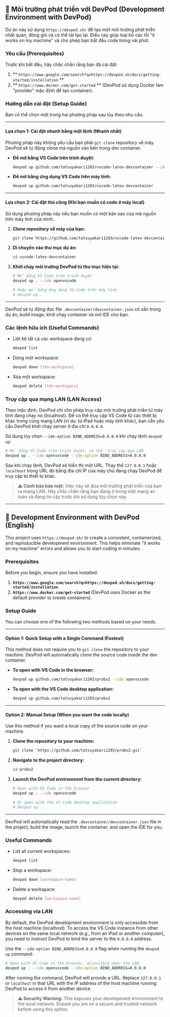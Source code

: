 ## 🚀 Môi trường phát triển với DevPod (Development Environment with DevPod)

Dự án này sử dụng `https://devpod.sh/` để tạo một môi trường phát triển nhất quán, đóng gói và có thể tái tạo lại. Điều này giúp loại bỏ các lỗi "it works on my machine" và cho phép bạn bắt đầu code trong vài phút.

### Yêu cầu (Prerequisites)

Trước khi bắt đầu, hãy chắc chắn rằng bạn đã cài đặt:

1. ** `https://www.google.com/search?q=https://devpod.sh/docs/getting-started/installation` **
2. ** `https://www.docker.com/get-started` ** (DevPod sử dụng Docker làm "provider" mặc định để tạo container).

### Hướng dẫn cài đặt (Setup Guide)

Bạn có thể chọn một trong hai phương pháp sau tùy theo nhu cầu.

-----

#### **Lựa chọn 1: Cài đặt nhanh bằng một lệnh (Nhanh nhất)**

Phương pháp này không yêu cầu bạn phải `git clone` repository về máy. DevPod sẽ tự động clone mã nguồn vào bên trong dev container.

* **Để mở bằng VS Code trên trình duyệt:**

  ```bash
  devpod up github.com/tatsuyakari1203/vscode-latex-devcontainer --ide openvscode
  ```

* **Để mở bằng ứng dụng VS Code trên máy tính:**

  ```bash
  devpod up github.com/tatsuyakari1203/vscode-latex-devcontainer
  ```

-----

#### **Lựa chọn 2: Cài đặt thủ công (Khi bạn muốn có code ở máy local)**

Sử dụng phương pháp này nếu bạn muốn có một bản sao của mã nguồn trên máy tính của mình.

1. **Clone repository về máy của bạn:**

   ```bash
   git clone https://github.com/tatsuyakari1203/vscode-latex-devcontainer.git
   ```

2. **Di chuyển vào thư mục dự án:**

   ```bash
   cd vscode-latex-devcontainer
   ```

3. **Khởi chạy môi trường DevPod từ thư mục hiện tại:**

   ```bash
   # Mở bằng VS Code trên trình duyệt
   devpod up . --ide openvscode

   # Hoặc mở bằng ứng dụng VS Code trên máy tính
   # devpod up .
   ```

-----

DevPod sẽ tự động đọc file `.devcontainer/devcontainer.json` có sẵn trong dự án, build image, khởi chạy container và mở IDE cho bạn.

### Các lệnh hữu ích (Useful Commands)

* Liệt kê tất cả các workspace đang có:
  ```bash
  devpod list
  ```
* Dừng một workspace:
  ```bash
  devpod down [tên-workspace]
  ```
* Xóa một workspace:
  ```bash
  devpod delete [tên-workspace]
  ```

### Truy cập qua mạng LAN (LAN Access)

Theo mặc định, DevPod chỉ cho phép truy cập môi trường phát triển từ máy tính đang chạy nó (localhost). Để có thể truy cập VS Code từ các thiết bị khác trong cùng mạng LAN (ví dụ: từ iPad hoặc máy tính khác), bạn cần yêu cầu DevPod khởi chạy server ở địa chỉ `0.0.0.0`.

Sử dụng tùy chọn `--ide-option BIND_ADDRESS=0.0.0.0` khi chạy lệnh `devpod up`:

```bash
# Mở bằng VS Code trên trình duyệt, có thể truy cập qua LAN
devpod up . --ide openvscode --ide-option BIND_ADDRESS=0.0.0.0
```

Sau khi chạy lệnh, DevPod sẽ hiển thị một URL. Thay thế `127.0.0.1` hoặc `localhost` trong URL đó bằng địa chỉ IP của máy chủ đang chạy DevPod để truy cập từ thiết bị khác.

> **⚠️ Cảnh báo bảo mật:** Việc này sẽ đưa môi trường phát triển của bạn ra mạng LAN. Hãy chắc chắn rằng bạn đang ở trong một mạng an toàn và đáng tin cậy trước khi sử dụng tùy chọn này.

---

## 🚀 Development Environment with DevPod (English)

This project uses `https://devpod.sh/` to create a consistent, containerized, and reproducible development environment. This helps eliminate "it works on my machine" errors and allows you to start coding in minutes.

### Prerequisites

Before you begin, ensure you have installed:

1.  **`https://www.google.com/search?q=https://devpod.sh/docs/getting-started/installation`**
2.  **`https://www.docker.com/get-started`** (DevPod uses Docker as the default provider to create containers).

### Setup Guide

You can choose one of the following two methods based on your needs.

-----

#### **Option 1: Quick Setup with a Single Command (Fastest)**

This method does not require you to `git clone` the repository to your machine. DevPod will automatically clone the source code inside the dev container.

*   **To open with VS Code in the browser:**

    ```bash
    devpod up github.com/tatsuyakari1203/probv2 --ide openvscode
    ```

*   **To open with the VS Code desktop application:**

    ```bash
    devpod up github.com/tatsuyakari1203/probv2
    ```

-----

#### **Option 2: Manual Setup (When you want the code locally)**

Use this method if you want a local copy of the source code on your machine.

1.  **Clone the repository to your machine:**

    ```bash
    git clone `https://github.com/tatsuyakari1203/probv2.git`
    ```

2.  **Navigate to the project directory:**

    ```bash
    cd probv2
    ```

3.  **Launch the DevPod environment from the current directory:**

    ```bash
    # Open with VS Code in the browser
    devpod up . --ide openvscode

    # Or open with the VS Code desktop application
    # devpod up .
    ```

-----

DevPod will automatically read the `.devcontainer/devcontainer.json` file in the project, build the image, launch the container, and open the IDE for you.

### Useful Commands

*   List all current workspaces:
    ```bash
    devpod list
    ```
*   Stop a workspace:
    ```bash
    devpod down [workspace-name]
    ```
*   Delete a workspace:
    ```bash
    devpod delete [workspace-name]
    ```

### Accessing via LAN

By default, the DevPod development environment is only accessible from the host machine (localhost). To access the VS Code instance from other devices on the same local network (e.g., from an iPad or another computer), you need to instruct DevPod to bind the server to the `0.0.0.0` address.

Use the `--ide-option BIND_ADDRESS=0.0.0.0` flag when running the `devpod up` command:

```bash
# Open with VS Code in the browser, accessible over the LAN
devpod up . --ide openvscode --ide-option BIND_ADDRESS=0.0.0.0
```

After running the command, DevPod will provide a URL. Replace `127.0.0.1` or `localhost` in that URL with the IP address of the host machine running DevPod to access it from another device.

> **⚠️ Security Warning:** This exposes your development environment to the local network. Ensure you are on a secure and trusted network before using this option.